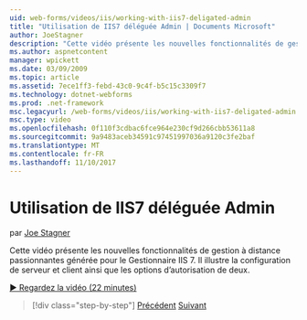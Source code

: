 ```yaml
---
uid: web-forms/videos/iis/working-with-iis7-deligated-admin
title: "Utilisation de IIS7 déléguée Admin | Documents Microsoft"
author: JoeStagner
description: "Cette vidéo présente les nouvelles fonctionnalités de gestion à distance passionnantes générée pour le Gestionnaire IIS 7. Il illustre le serveur et la configuration du client en tant que Bienvenue dans le..."
ms.author: aspnetcontent
manager: wpickett
ms.date: 03/09/2009
ms.topic: article
ms.assetid: 7ece1ff3-febd-43c0-9c4f-b5c15c3309f7
ms.technology: dotnet-webforms
ms.prod: .net-framework
msc.legacyurl: /web-forms/videos/iis/working-with-iis7-deligated-admin
msc.type: video
ms.openlocfilehash: 0f110f3cdbac6fce964e230cf9d266cbb53611a8
ms.sourcegitcommit: 9a9483aceb34591c97451997036a9120c3fe2baf
ms.translationtype: MT
ms.contentlocale: fr-FR
ms.lasthandoff: 11/10/2017
---
```

<a name="working-with-iis7-delegated-admin"></a>Utilisation de IIS7 déléguée Admin
====================
par [Joe Stagner](https://github.com/JoeStagner)

Cette vidéo présente les nouvelles fonctionnalités de gestion à distance passionnantes générée pour le Gestionnaire IIS 7. Il illustre la configuration de serveur et client ainsi que les options d’autorisation de deux.

[&#9654; Regardez la vidéo (22 minutes)](https://channel9.msdn.com/Blogs/ASP-NET-Site-Videos/working-with-iis7-deligated-admin)

>[!div class="step-by-step"]
[Précédent](developing-and-deploying-in-a-shared-hosting.md)
[Suivant](feature-specific-delegated-management.md)
